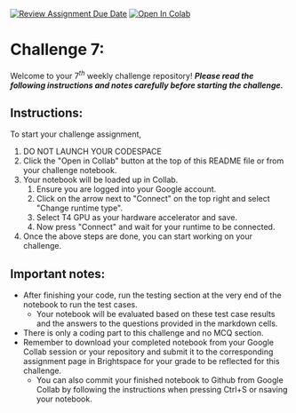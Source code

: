 [![Review Assignment Due Date](https://classroom.github.com/assets/deadline-readme-button-22041afd0340ce965d47ae6ef1cefeee28c7c493a6346c4f15d667ab976d596c.svg)](https://classroom.github.com/a/S0KdjeHR)
<a href="https://colab.research.google.com/github/ISE-CS4445-AI/challenge-7-its-ushen/blob/main/challenge-7.ipynb" target="_blank"><img src="https://colab.research.google.com/assets/colab-badge.svg" alt="Open In Colab"/></a>

# Challenge 7:
Welcome to your $7^{th}$ weekly challenge repository! ***Please read the following instructions and notes carefully before starting the challenge.***

## Instructions:
To start your challenge assignment, 
1. DO NOT LAUNCH YOUR CODESPACE
2. Click the "Open in Collab" button at the top of this README file or from your challenge notebook. 
3. Your notebook will be loaded up in Collab.
   1. Ensure you are logged into your Google account.
   2. Click on the arrow next to "Connect" on the top right and select "Change runtime type".
   3. Select T4 GPU as your hardware accelerator and save.
   4. Now press "Connect" and wait for your runtime to be connected.
4. Once the above steps are done, you can start working on your challenge.
   
## Important notes: 
- After finishing your code, run the testing section at the very end of the notebook to run the test cases.
  - Your notebook will be evaluated based on these test case results and the answers to the questions provided in the markdown cells.
- There is only a coding part to this challenge and no MCQ section.  
- Remember to download your completed notebook from your Google Collab session or your repository and submit it to the corresponding assignment page in Brightspace for your grade to be reflected for this challenge.
  - You can also commit your finished notebook to Github from Google Collab by following the instructions when pressing Ctrl+S or nsaving your notebook.

